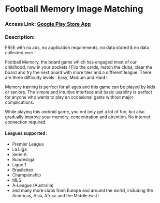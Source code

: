 # Football Memory Image Matching


### Access Link: [Google Play Store App](https://play.google.com/store/apps/details?id=com.spopov.footballmemory)

### Description:

FREE with no ads, no application requirements, no data stored & no data collected ever !

Football Memory, the board game which has engaged most of our childhood, now in your pockets ! Flip the cards, match the clubs, clear the board and try the next board with more tiles and a different league. There are three difficulty levels : Easy, Medium and Hard !

Memory training is perfect for all ages and this game can be played by kids or seniors. The simple and intuitive interface and basic usability is perfect for anyone who wants to play an occasional game without major complications.

While playing this android game, you not only get a lot of fun, but also gradually improve your memory, concentration and attention.
No internet connection required.


#### Leagues supported :

- Premier League
- La Liga
- Serie A
- Bundesliga
- Ligue 1
- Brasileirao
- Championship
- MLS
- A-League (Australia)
- and many more clubs from Europe and around the world, including the Americas, Asia, Africa and the Middle East !
